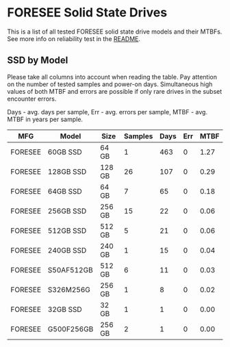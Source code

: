 FORESEE Solid State Drives
==========================

This is a list of all tested FORESEE solid state drive models and their MTBFs. See
more info on reliability test in the [README](https://github.com/linuxhw/SMART).

SSD by Model
------------

Please take all columns into account when reading the table. Pay attention on the
number of tested samples and power-on days. Simultaneous high values of both MTBF
and errors are possible if only rare drives in the subset encounter errors.

Days - avg. days per sample,
Err  - avg. errors per sample,
MTBF - avg. MTBF in years per sample.

| MFG       | Model              | Size   | Samples | Days  | Err   | MTBF |
|-----------|--------------------|--------|---------|-------|-------|------|
| FORESEE   | 60GB SSD           | 64 GB  | 1       | 463   | 0     | 1.27   |
| FORESEE   | 128GB SSD          | 128 GB | 26      | 107   | 0     | 0.29   |
| FORESEE   | 64GB SSD           | 64 GB  | 7       | 65    | 0     | 0.18   |
| FORESEE   | 256GB SSD          | 256 GB | 15      | 22    | 0     | 0.06   |
| FORESEE   | 512GB SSD          | 512 GB | 5       | 21    | 0     | 0.06   |
| FORESEE   | 240GB SSD          | 240 GB | 1       | 15    | 0     | 0.04   |
| FORESEE   | S50AF512GB         | 512 GB | 6       | 11    | 0     | 0.03   |
| FORESEE   | S326M256G          | 256 GB | 1       | 8     | 0     | 0.02   |
| FORESEE   | 32GB SSD           | 32 GB  | 1       | 1     | 0     | 0.00   |
| FORESEE   | G500F256GB         | 256 GB | 2       | 1     | 0     | 0.00   |
